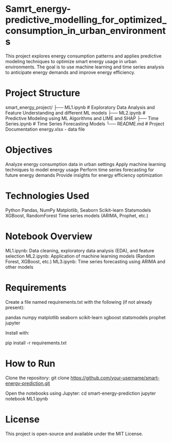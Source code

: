 # Samrt_energy-predictive_modelling_for_optimized_consumption_in_urban_environments
This project explores energy consumption patterns and applies predictive modeling techniques to optimize smart energy usage in urban environments. The goal is to use machine learning and time series analysis to anticipate energy demands and improve energy efficiency.

# Project Structure
smart_energy_project/ 
├── ML1.ipynb # Exploratory Data Analysis and Feature Understanding and different  ML models
├── ML2.ipynb # Predictive Modeling using ML Algorithms and LIME and SHAP
├── Time Series.ipynb # Time Series Forecasting Models 
└── README.md # Project 
Documentation
energy.xlsx - data file

# Objectives

Analyze energy consumption data in urban settings
Apply machine learning techniques to model energy usage
Perform time series forecasting for future energy demands
Provide insights for energy efficiency optimization
# Technologies Used
Python
Pandas, NumPy
Matplotlib, Seaborn
Scikit-learn
Statsmodels
XGBoost, RandomForest
Time series models (ARIMA, Prophet, etc.)
# Notebook Overview

ML1.ipynb: Data cleaning, exploratory data analysis (EDA), and feature selection
ML2.ipynb: Application of machine learning models (Random Forest, XGBoost, etc.)
ML3.ipynb: Time series forecasting using ARIMA and other models
# Requirements

Create a file named requirements.txt with the following (if not already present):

pandas numpy matplotlib seaborn scikit-learn xgboost statsmodels prophet jupyter

Install with:

pip install -r requirements.txt

# How to Run

Clone the repository:
git clone https://github.com/your-username/smart-energy-prediction.git

Open the notebooks using Jupyter:
cd smart-energy-prediction jupyter notebook ML1.ipynb

# License
This project is open-source and available under the MIT License.
